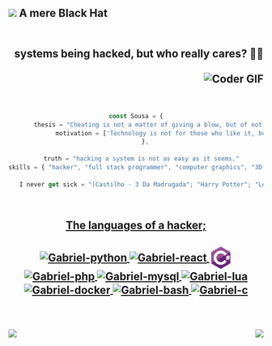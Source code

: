   ## <img src="https://raw.githubusercontent.com/alexnaiman/alexnaiman/master/resources/welcomeglitch.gif" width="50px" /> A mere Black Hat 
<div align="center">
 
  <h2 align="right">
 <abc>
   
  <br> systems being hacked, but who really cares? 👨‍💻 <br>
  <br>
    <img src="https://media.giphy.com/media/SWoSkN6DxTszqIKEqv/giphy.gif" alt="Coder GIF" width="350">
 </abc>
</h2>  
  
   <br>
  
  ```javascript
  const Sousa = {
         thesis = "Cheating is not a matter of giving a blow, but of not having character"
               motivation = ['Technology is not for those who like it, but for those who have a gift']
       },
     
     truth = "hacking a system is not as easy as it seems."
  skills = { "hacker", "full stack programmer", "computer graphics", "3D editor" ; }
  
     I never get sick = "[Castilho - 3 Da Madrugada"; "Harry Potter"; "Ler Livros Tecnologicos";]
  
  ```
<div style="display: inline_block"><br>
  <a href="https://github.com/Gabrieltkn">
                  <h2> The languages ​​of a hacker; <h2>
   
  <img align="center" alt="Gabriel-python" height="45" width="45" src="https://cdn.jsdelivr.net/gh/devicons/devicon/icons/python/python-original.svg"/>
  <img align="center" alt="Gabriel-react" height="45" width="45" src="https://cdn.jsdelivr.net/gh/devicons/devicon/icons/react/react-original-wordmark.svg" />
  <img align="center" alt="Gabriel-Csharp" height="45" width="45" src="https://raw.githubusercontent.com/devicons/devicon/master/icons/csharp/csharp-original.svg">
  <img align="center" alt="Gabriel-php" height="45" width="45" src="https://cdn.jsdelivr.net/gh/devicons/devicon/icons/php/php-plain.svg" />
  <img align="center" alt="Gabriel-mysql" height="45" width="45" src="https://cdn.jsdelivr.net/gh/devicons/devicon/icons/mysql/mysql-plain.svg" />
  <img align="center" alt="Gabriel-lua" height="45" width="45" src="https://cdn.jsdelivr.net/gh/devicons/devicon/icons/lua/lua-original-wordmark.svg" />
  <img align="center" alt="Gabriel-docker" height="45" width="45" src="https://cdn.jsdelivr.net/gh/devicons/devicon/icons/docker/docker-original-wordmark.svg" />
  <img align="center" alt="Gabriel-bash" height="45" width="45" src="https://cdn.jsdelivr.net/gh/devicons/devicon/icons/bash/bash-plain.svg" />
  <img align="center" alt="Gabriel-c" height="45" width="45" src="https://cdn.jsdelivr.net/gh/devicons/devicon/icons/c/c-original.svg" />
 <br>
</div>
   
   <br/><br/>

   <p align="right">
<img align="left" src="https://github-readme-stats.vercel.app/api?username=Gabrieltkn&theme=tokyonight&show_icons=true" />

<img  float="right" src="https://github-readme-stats.vercel.app/api/top-langs/?username=Gabrieltkn&theme=tokyonight&show_icons=true" />

</p>
